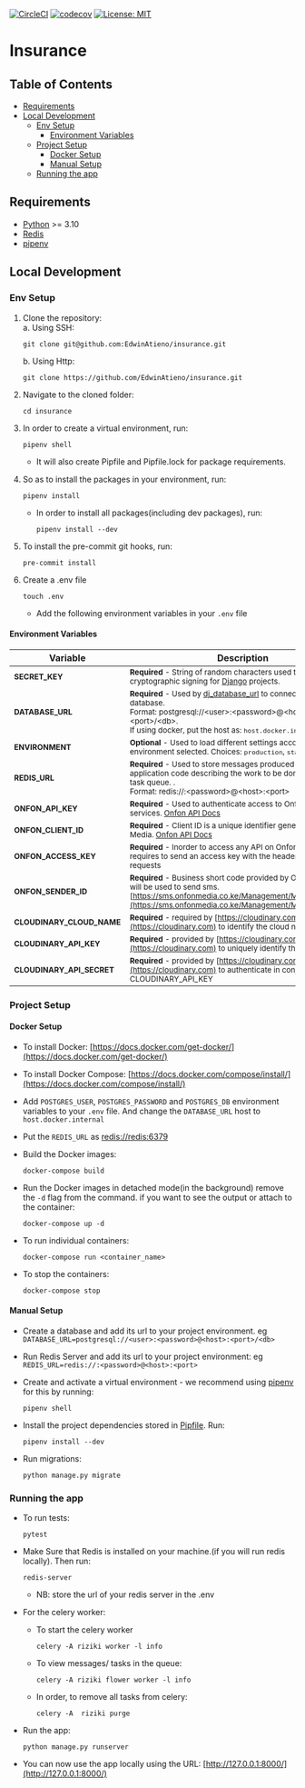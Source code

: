 [![CircleCI](https://dl.circleci.com/status-badge/img/gh/boxfishdev/riziki-bend/tree/develop.svg?style=svg&circle-token=a13cae3e70a3e16da7e103229e2a9785f26232f9)](https://dl.circleci.com/status-badge/redirect/gh/boxfishdev/riziki-bend/tree/develop)
[![codecov](https://codecov.io/gh/boxfishdev/riziki-bend/branch/develop/graph/badge.svg?token=M3GL6Q1Z2Z)](https://codecov.io/gh/boxfishdev/riziki-bend)
[![License: MIT](https://img.shields.io/badge/License-MIT-yellow.svg)](https://opensource.org/licenses/MIT)

# Insurance


## Table of Contents

- [Requirements](#requirements)
- [Local Development](#local-development)
  - [Env Setup](#env-setup)
    - [Environment Variables](#environment-variables)
  - [Project Setup](#project-setup)
    - [Docker Setup](#docker-setup)
    - [Manual Setup](#manual-setup)
  - [Running the app](#running-the-app)

## Requirements

- [Python](https://www.python.org/downloads/) >= 3.10
- [Redis](https://redis.io/download/)
- [pipenv](https://pipenv.pypa.io/en/latest/#install-pipenv-today)

## Local Development

### Env Setup

1. Clone the repository:\
    a. Using SSH:

   ```
   git clone git@github.com:EdwinAtieno/insurance.git
   ```

   b. Using Http:

   ```
   git clone https://github.com/EdwinAtieno/insurance.git
   ```

2. Navigate to the cloned folder:

   ```
   cd insurance
   ```

3. In order to create a virtual environment, run:

   ```
   pipenv shell
   ```

   - It will also create Pipfile and Pipfile.lock for package requirements.

4. So as to install the packages in your environment, run:

   ```
   pipenv install
   ```

   - In order to install all packages(including dev packages), run:
     ```
     pipenv install --dev
     ```

5. To install the pre-commit git hooks, run:

   ```
   pre-commit install
   ```

6. Create a .env file
   ```
   touch .env
   ```
   - Add the following environment variables in your `.env` file

#### Environment Variables

| Variable                        | Description                                                                                                                                                                                                                                                                          | Default          |
| ------------------------------- | ------------------------------------------------------------------------------------------------------------------------------------------------------------------------------------------------------------------------------------------------------------------------------------ | ---------------- |
| <sup>**SECRET_KEY**</sup>       | <sup>**Required** - String of random characters used to provide cryptographic signing for [Django](https://docs.djangoproject.com/en/2.1/ref/settings/#std:setting-SECRET_KEY) projects.</sup>                                                                                       | <sup></sup>      |
| <sup>**DATABASE_URL**</sup>     | <sup>**Required** - Used by [dj_database_url](https://github.com/kennethreitz/dj-database-url#url-schema) to connect to the database.<br /> Format: postgresql://\<user\>:\<password\>@\<host\>:\<port\>/\<db\>. <br/>If using docker, put the host as: `host.docker.internal`</sup> | <sup></sup>      |
| <sup>**ENVIRONMENT**</sup>      | <sup> **Optional** - Used to load different settings according to the environment selected. Choices: `production`, `staging`, `local`</sup>                                                                                                                                          | <sup>local</sup> |
| <sup>**REDIS_URL**</sup>        | <sup> **Required** - Used to store messages produced by the application code describing the work to be done in the Celery task queue. .<br /> Format: redis://:\<password\>@\<host\>:\<port\></sup>                                                                                  | <sup></sup>      |
| <sup>**ONFON_API_KEY**</sup>    | <sup> **Required** - Used to authenticate access to Onfon Media services. [Onfon API Docs](https://sms.onfonmedia.co.ke/ApiDocument/ApiDocs)</sup>                                                                                                                                   | <sup></sup>      |
| <sup>**ONFON_CLIENT_ID**</sup>  | <sup> **Required** - Client ID is a unique identifier generated by Onfon Media. [Onfon API Docs](https://sms.onfonmedia.co.ke/ApiDocument/ApiDocs)</sup>                                                                                                                             | <sup></sup>      |
| <sup>**ONFON_ACCESS_KEY**</sup> | <sup> **Required** - Inorder to access any API on Onfon Media a user requires to send an access key with the header for all API requests</sup>                                                                                                                                       | <sup></sup>      |
| <sup>**ONFON_SENDER_ID**</sup>  | <sup> **Required** - Business short code provided by Onfon Media that will be used to send sms. [https://sms.onfonmedia.co.ke/Management/ManageSenderID](https://sms.onfonmedia.co.ke/Management/ManageSenderID)</sup>                                                               | <sup></sup>      |
| <sup>**CLOUDINARY_CLOUD_NAME**</sup>  | <sup> **Required** - required by [https://cloudinary.com](https://cloudinary.com) to identify the cloud name</sup>                                                               | <sup></sup>      |
| <sup>**CLOUDINARY_API_KEY**</sup>  | <sup> **Required** - provided by [https://cloudinary.com](https://cloudinary.com) to uniquely identify the client </sup>                                                               | <sup></sup>      |
| <sup>**CLOUDINARY_API_SECRET**</sup>  | <sup> **Required** - provided by [https://cloudinary.com](https://cloudinary.com) to authenticate in conjuction with the CLOUDINARY_API_KEY </sup>                                                               | <sup></sup>      |

### Project Setup

#### Docker Setup

- To install Docker: [https://docs.docker.com/get-docker/](https://docs.docker.com/get-docker/)

- To install Docker Compose: [https://docs.docker.com/compose/install/](https://docs.docker.com/compose/install/)

- Add `POSTGRES_USER`, `POSTGRES_PASSWORD` and `POSTGRES_DB` environment variables to your `.env` file. And change the `DATABASE_URL` host to `host.docker.internal`

- Put the `REDIS_URL` as [redis://redis:6379](redis://redis:6379)

- Build the Docker images:

  ```
  docker-compose build
  ```

- Run the Docker images in detached mode(in the background) remove the `-d` flag from the command.
  if you want to see the output or attach to the container:

  ```
  docker-compose up -d
  ```

- To run individual containers:

  ```
  docker-compose run <container_name>
  ```

- To stop the containers:

  ```
  docker-compose stop
  ```

#### Manual Setup

- Create a database and add its url to your project environment. eg <br/>
  `DATABASE_URL=postgresql://<user>:<password>@<host>:<port>/<db>`

- Run Redis Server and add its url to your project environment: eg <br/>
  `REDIS_URL=redis://:<password>@<host>:<port>`

- Create and activate a virtual environment - we recommend using [pipenv](https://github.com/pypa/pipenv) for this by running:
  ```
  pipenv shell
  ```
- Install the project dependencies stored in [Pipfile](/Pipfile). Run:
  ```
  pipenv install --dev
  ```
- Run migrations:
  ```
  python manage.py migrate
  ```

### Running the app

- To run tests:

  ```
  pytest
  ```

- Make Sure that Redis is installed on your machine.(if you will run redis locally). Then run:

  ```
  redis-server
  ```

  - NB: store the url of your redis server in the .env

* For the celery worker:

  - To start the celery worker

    ```
    celery -A riziki worker -l info
    ```

  - To view messages/ tasks in the queue:

    ```
    celery -A riziki flower worker -l info
    ```

  - In order, to remove all tasks from celery:

    ```
    celery -A  riziki purge
    ```

* Run the app:

  ```
  python manage.py runserver
  ```

* You can now use the app locally using the URL: [http://127.0.0.1:8000/](http://127.0.0.1:8000/)
